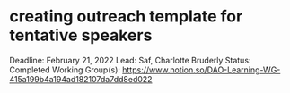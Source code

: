 # creating outreach template for tentative speakers

Deadline: February 21, 2022
Lead: Saf, Charlotte Bruderly
Status: Completed
Working Group(s): https://www.notion.so/DAO-Learning-WG-415a199b4a194ad182107da7dd8ed022